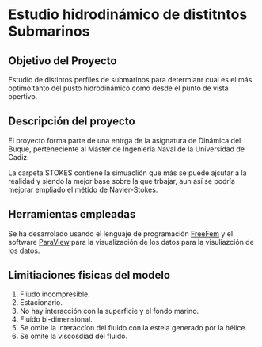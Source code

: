 # Estudio hidrodinámico de distitntos Submarinos

## Objetivo del Proyecto

Estudio de distintos perfiles de submarinos para determianr cual es el más optimo tanto del pusto hidrodinámico como desde el punto de vista opertivo. 

## Descripción del proyecto
El proyecto forma parte de una entrga de la asignatura de Dinámica del Buque, perteneciente al Máster de Ingeniería Naval de la Universidad de Cadiz. 

La carpeta STOKES contiene la simuaclión  que más se puede ajsutar a la realidad y siendo la mejor base sobre la que trbajar, aun así se podría mejorar empliado el métido de Navier-Stokes. 

## Herramientas empleadas
Se ha desarrolado usando el lenguaje de programación [FreeFem](https://github.com/FreeFem/FreeFem-sources.git ) y el software [ParaView](https://www.paraview.org) para la visualización de los datos  para la visuliazción de los datos.

## Limitiaciones fisicas del modelo

1. Fliudo incompresible.
2. Estacionario.
3. No hay interacción con la superficie y el fondo marino.
4. Fluido bi-dimensional.
5. Se omite la interaccíon del fluido con la estela generado por la hélice.
6. Se omite la viscosdiad del fluido.


